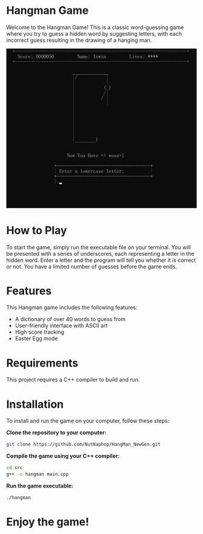 # Hangman Game
Welcome to the Hangman Game! This is a classic word-guessing game where you try to guess a hidden word by suggesting letters, with each incorrect guess resulting in the drawing of a hanging man.

![preview](screenshot/preview.jpg)

# How to Play
To start the game, simply run the executable file on your terminal. You will be presented with a series of underscores, each representing a letter in the hidden word. Enter a letter and the program will tell you whether it is correct or not. You have a limited number of guesses before the game ends.

# Features
This Hangman game includes the following features:
- A dictionary of over 40 words to guess from
- User-friendly interface with ASCII art
- High score tracking
- Easter Egg mode

# Requirements
This project requires a C++ compiler to build and run.

# Installation
To install and run the game on your computer, follow these steps:

**Clone the repository to your computer:** 
```bash
git clone https://github.com/NutNaphop/HangMan_NewGen.git
```
**Compile the game using your C++ compiler:** 
```bash
cd src
g++ -o hangman main.cpp
```
**Run the game executable:**
```bash
./hangman
```
# Enjoy the game!
